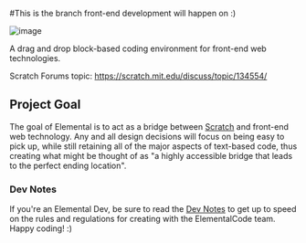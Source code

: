 #This is the branch front-end development will happen on :)

![image](https://cloud.githubusercontent.com/assets/5458180/8791470/4f758e90-2f29-11e5-8f29-98886c74cb52.png)

A drag and drop block-based coding environment for front-end web technologies.

Scratch Forums topic: https://scratch.mit.edu/discuss/topic/134554/

## Project Goal
The goal of Elemental is to act as a bridge between [Scratch](http://scratch.mit.edu/) and front-end web technology. Any and all design decisions will focus on being easy to pick up, while still retaining all of the major aspects of text-based code, thus creating what might be thought of as "a highly accessible bridge that leads to the perfect ending location".


### Dev Notes
If you're an Elemental Dev, be sure to read the [Dev Notes](https://github.com/ElementalCode/Elemental/wiki/Dev-Notes) to get up to speed on the rules and regulations for creating with the ElementalCode team. Happy coding! :)

